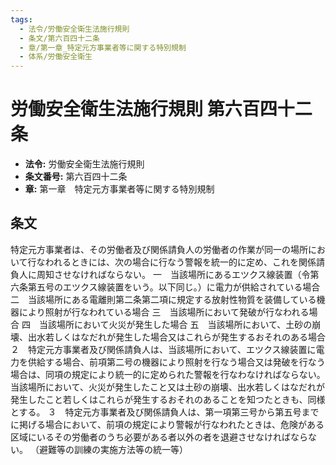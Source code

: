 ```yaml
---
tags:
  - 法令/労働安全衛生法施行規則
  - 条文/第六百四十二条
  - 章/第一章_特定元方事業者等に関する特別規制
  - 体系/労働安全衛生
---
```

# 労働安全衛生法施行規則 第六百四十二条

- **法令:** 労働安全衛生法施行規則
- **条文番号:** 第六百四十二条
- **章:** 第一章　特定元方事業者等に関する特別規制

## 条文
特定元方事業者は、その労働者及び関係請負人の労働者の作業が同一の場所において行なわれるときには、次の場合に行なう警報を統一的に定め、これを関係請負人に周知させなければならない。
一　当該場所にあるエツクス線装置（令第六条第五号のエツクス線装置をいう。以下同じ。）に電力が供給されている場合
二　当該場所にある電離則第二条第二項に規定する放射性物質を装備している機器により照射が行なわれている場合
三　当該場所において発破が行なわれる場合
四　当該場所において火災が発生した場合
五　当該場所において、土砂の崩壊、出水若しくはなだれが発生した場合又はこれらが発生するおそれのある場合
２　特定元方事業者及び関係請負人は、当該場所において、エツクス線装置に電力を供給する場合、前項第二号の機器により照射を行なう場合又は発破を行なう場合は、同項の規定により統一的に定められた警報を行なわなければならない。当該場所において、火災が発生したこと又は土砂の崩壊、出水若しくはなだれが発生したこと若しくはこれらが発生するおそれのあることを知つたときも、同様とする。
３　特定元方事業者及び関係請負人は、第一項第三号から第五号までに掲げる場合において、前項の規定により警報が行なわれたときは、危険がある区域にいるその労働者のうち必要がある者以外の者を退避させなければならない。
（避難等の訓練の実施方法等の統一等）

